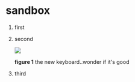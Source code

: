 # sandbox


1. first
2. second

    ![](http://codekeyboards.com/img/code-104-bright-backlit.jpg)
    
    **figure 1** the new keyboard..wonder if it's good

3. third
